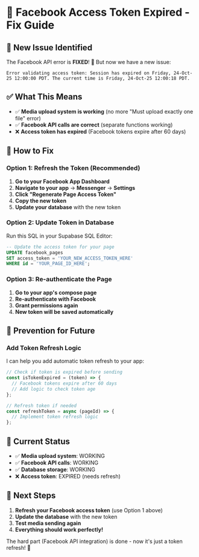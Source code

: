 # 🔑 Facebook Access Token Expired - Fix Guide

## 🚨 **New Issue Identified**

The Facebook API error is **FIXED**! 🎉 But now we have a new issue:

```
Error validating access token: Session has expired on Friday, 24-Oct-25 12:00:00 PDT. The current time is Friday, 24-Oct-25 12:00:18 PDT.
```

## ✅ **What This Means**

- ✅ **Media upload system is working** (no more "Must upload exactly one file" error)
- ✅ **Facebook API calls are correct** (separate functions working)
- ❌ **Access token has expired** (Facebook tokens expire after 60 days)

## 🔧 **How to Fix**

### **Option 1: Refresh the Token (Recommended)**

1. **Go to your Facebook App Dashboard**
2. **Navigate to your app** → **Messenger** → **Settings**
3. **Click "Regenerate Page Access Token"**
4. **Copy the new token**
5. **Update your database** with the new token

### **Option 2: Update Token in Database**

Run this SQL in your Supabase SQL Editor:

```sql
-- Update the access token for your page
UPDATE facebook_pages 
SET access_token = 'YOUR_NEW_ACCESS_TOKEN_HERE'
WHERE id = 'YOUR_PAGE_ID_HERE';
```

### **Option 3: Re-authenticate the Page**

1. **Go to your app's compose page**
2. **Re-authenticate with Facebook**
3. **Grant permissions again**
4. **New token will be saved automatically**

## 🎯 **Prevention for Future**

### **Add Token Refresh Logic**

I can help you add automatic token refresh to your app:

```javascript
// Check if token is expired before sending
const isTokenExpired = (token) => {
  // Facebook tokens expire after 60 days
  // Add logic to check token age
};

// Refresh token if needed
const refreshToken = async (pageId) => {
  // Implement token refresh logic
};
```

## 🎉 **Current Status**

- ✅ **Media upload system**: WORKING
- ✅ **Facebook API calls**: WORKING  
- ✅ **Database storage**: WORKING
- ❌ **Access token**: EXPIRED (needs refresh)

## 🚀 **Next Steps**

1. **Refresh your Facebook access token** (use Option 1 above)
2. **Update the database** with the new token
3. **Test media sending again**
4. **Everything should work perfectly!**

The hard part (Facebook API integration) is done - now it's just a token refresh! 🎉
